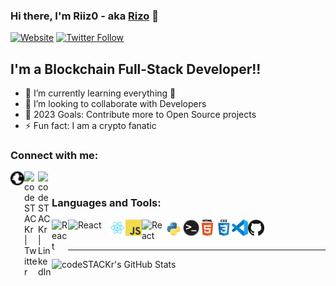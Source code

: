 ### Hi there, I'm Riiz0 - aka [Rizo][website] 👋

[![Website](https://img.shields.io/website?label=NEEDS_NAME&style=for-the-badge&url=https%3A%2F%2Fkiranpachhai.com)]()
[![Twitter Follow](https://img.shields.io/twitter/follow/o_oRizo?color=1DA1F2&logo=twitter&style=for-the-badge)](https://twitter.com/o_oRizo)

## I'm a Blockchain Full-Stack Developer!!

- 🌱 I’m currently learning everything 🤣
- 👯 I’m looking to collaborate with Developers
- 🥅 2023 Goals: Contribute more to Open Source projects
- ⚡ Fun fact: I am a crypto fanatic 

### Connect with me:

[<img align="left" alt="codeSTACKr.com" width="22px" src="https://raw.githubusercontent.com/iconic/open-iconic/master/svg/globe.svg" />][website]
[<img align="left" alt="codeSTACKr | Twitter" width="22px" src="https://cdn.jsdelivr.net/npm/simple-icons@v3/icons/twitter.svg" />][twitter]
[<img align="left" alt="codeSTACKr | LinkedIn" width="22px" src="https://cdn.jsdelivr.net/npm/simple-icons@v3/icons/linkedin.svg" />][linkedin]

<br />

### Languages and Tools:

<img align="left" alt="React" width="26px" 
src="https://github.com/Riiz0/Riiz0/assets/51212226/46f3ea3e-38b5-43a6-b606-f744e44bc506" />
<img align="left" alt="React" width="66px" 
src="https://github.com/Riiz0/Riiz0/assets/51212226/efc1b87f-c5f3-4984-9e9c-6ab084c0603f" />
<img align="left" alt="React" width="26px" src="https://raw.githubusercontent.com/github/explore/80688e429a7d4ef2fca1e82350fe8e3517d3494d/topics/react/react.png" />
<img align="left" alt="JavaScript" width="26px" src="https://raw.githubusercontent.com/github/explore/80688e429a7d4ef2fca1e82350fe8e3517d3494d/topics/javascript/javascript.png" />
<img align="left" alt="React" width="36px"
src="https://github.com/Riiz0/Riiz0/assets/51212226/f641a05d-618e-4dad-8b18-2634b156e803" />
<img align="left" alt="Python" width="30px" src="https://raw.githubusercontent.com/github/explore/80688e429a7d4ef2fca1e82350fe8e3517d3494d/topics/python/python.png" />
<img align="left" alt="Terminal" width="26px" src="https://raw.githubusercontent.com/github/explore/80688e429a7d4ef2fca1e82350fe8e3517d3494d/topics/terminal/terminal.png" />
<img align="left" alt="HTML5" width="26px" src="https://raw.githubusercontent.com/github/explore/80688e429a7d4ef2fca1e82350fe8e3517d3494d/topics/html/html.png" />
<img align="left" alt="CSS3" width="26px" src="https://raw.githubusercontent.com/github/explore/80688e429a7d4ef2fca1e82350fe8e3517d3494d/topics/css/css.png" />
<img align="left" alt="Visual Studio Code" width="26px" src="https://raw.githubusercontent.com/github/explore/80688e429a7d4ef2fca1e82350fe8e3517d3494d/topics/visual-studio-code/visual-studio-code.png" />
<img align="left" alt="GitHub" width="26px" src="https://raw.githubusercontent.com/github/explore/78df643247d429f6cc873026c0622819ad797942/topics/github/github.png" />

<br />
<br />

---
<img align="left" alt="codeSTACKr's GitHub Stats" src="https://github-readme-stats-riiz0.vercel.app/api?username=riiz0&show_icons=true&hide_border=true&theme=dark" />


[website]: ...
[twitter]: https://twitter.com/o_oRizo
[linkedin]: https://www.linkedin.com/in/shawn-rizo-8ba295232/
